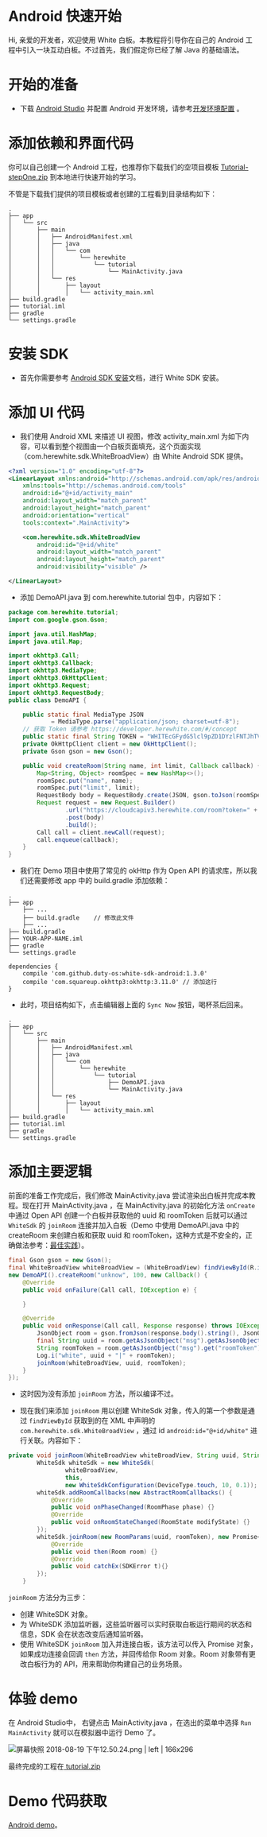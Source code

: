 # Android 快速开始

Hi, 亲爱的开发者，欢迎使用 White 白板。本教程将引导你在自己的 Android 工程中引入一块互动白板。不过首先，我们假定你已经了解 Java 的基础语法。

# 开始的准备

* 下载 [Android Studio](https://developer.android.com/studio/?hl=zh-cn#downloads) 并配置 Android 开发环境，请参考[开发环境配置](https://www.jianshu.com/p/aaff8bb91f69) 。

# 添加依赖和界面代码

你可以自己创建一个 Android 工程，也推荐你下载我们的空项目模板 [Tutorial-stepOne.zip](https://document.herewhite.com/tutorial/demo/android/tutorial-stepOne.zip) 到本地进行快速开始的学习。

不管是下载我们提供的项目模板或者创建的工程看到目录结构如下：

```plain
.
├── app            
│   └── src
│       ├── main
│       │   ├── AndroidManifest.xml
│       │   ├── java
│       │   │   └── com
│       │   │       └── herewhite
│       │   │           └── tutorial
│       │   │               └── MainActivity.java
│       │   └── res
│       │       ├── layout
│       │       │   └── activity_main.xml
├── build.gradle        
├── tutorial.iml  
├── gradle
└── settings.gradle
```
# 安装 SDK

* 首先你需要参考 [Android SDK 安装](Android_SDK_install.md)文档，进行 White SDK 安装。

# 添加 UI 代码

* 我们使用 Android XML 来描述 UI 视图，修改 activity\_main.xml 为如下内容，可以看到整个视图由一个白板页面填充，这个页面实现（com.herewhite.sdk.WhiteBroadView）由 White Android SDK 提供。

```xml
<?xml version="1.0" encoding="utf-8"?>
<LinearLayout xmlns:android="http://schemas.android.com/apk/res/android"
    xmlns:tools="http://schemas.android.com/tools"
    android:id="@+id/activity_main"
    android:layout_width="match_parent"
    android:layout_height="match_parent"
    android:orientation="vertical"
    tools:context=".MainActivity">

    <com.herewhite.sdk.WhiteBroadView
        android:id="@+id/white"
        android:layout_width="match_parent"
        android:layout_height="match_parent"
        android:visibility="visible" />

</LinearLayout>
```

* 添加 DemoAPI.java 到 com.herewhite.tutorial 包中，内容如下：

```java
package com.herewhite.tutorial;
import com.google.gson.Gson;

import java.util.HashMap;
import java.util.Map;

import okhttp3.Call;
import okhttp3.Callback;
import okhttp3.MediaType;
import okhttp3.OkHttpClient;
import okhttp3.Request;
import okhttp3.RequestBody;
public class DemoAPI {

    public static final MediaType JSON
            = MediaType.parse("application/json; charset=utf-8");
    // 获取 Token 请参考 https://developer.herewhite.com/#/concept
    public static final String TOKEN = "WHITEcGFydG5lcl9pZD1DYzlFNTJhTVFhUU5TYmlHNWJjbkpmVThTNGlNVXlJVUNwdFAmc2lnPTE3Y2ZiYzg0ZGM5N2FkNDAxZmY1MTM0ODMxYTdhZTE2ZGQ3MTdmZjI6YWRtaW5JZD00JnJvbGU9bWluaSZleHBpcmVfdGltZT0xNTY2MDQwNjk4JmFrPUNjOUU1MmFNUWFRTlNiaUc1YmNuSmZVOFM0aU1VeUlVQ3B0UCZjcmVhdGVfdGltZT0xNTM0NDgzNzQ2Jm5vbmNlPTE1MzQ0ODM3NDYzMzYwMA";
    private OkHttpClient client = new OkHttpClient();
    private Gson gson = new Gson();

    public void createRoom(String name, int limit, Callback callback) {
        Map<String, Object> roomSpec = new HashMap<>();
        roomSpec.put("name", name);
        roomSpec.put("limit", limit);
        RequestBody body = RequestBody.create(JSON, gson.toJson(roomSpec));
        Request request = new Request.Builder()
                .url("https://cloudcapiv3.herewhite.com/room?token=" + TOKEN)
                .post(body)
                .build();
        Call call = client.newCall(request);
        call.enqueue(callback);
    }
}
```

* 我们在 Demo 项目中使用了常见的 okHttp 作为 Open API 的请求库，所以我们还需要修改 app 中的 build.gradle 添加依赖：

```
.
├── app                 
    ├── ...
    ├── build.gradle    // 修改此文件
    ├── ...
├── build.gradle        
├── YOUR-APP-NAME.iml   
├── gradle
└── settings.gradle
```

```
dependencies {
    compile 'com.github.duty-os:white-sdk-android:1.3.0'
    compile 'com.squareup.okhttp3:okhttp:3.11.0' // 添加这行
}
```

* 此时，项目结构如下，点击编辑器上面的 `Sync Now` 按钮，喝杯茶后回来。

```plain
.
├── app            
│   └── src
│       ├── main
│       │   ├── AndroidManifest.xml
│       │   ├── java
│       │   │   └── com
│       │   │       └── herewhite
│       │   │           └── tutorial
│       │   │               ├── DemoAPI.java
│       │   │               └── MainActivity.java
│       │   └── res
│       │       ├── layout
│       │       │   └── activity_main.xml
├── build.gradle        
├── tutorial.iml  
├── gradle
└── settings.gradle
```

# 添加主要逻辑

前面的准备工作完成后，我们修改 MainActivity.java 尝试渲染出白板并完成本教程。现在打开 MainActivity.java ，在 MainActivity.java 的初始化方法 `onCreate`  中通过 Open API 创建一个白板并获取他的 uuid 和 roomToken 后就可以通过 `WhiteSdk` 的 `joinRoom` 连接并加入白板（Demo 中使用 DemoAPI.java 中的 createRoom 来创建白板和获取 uuid 和 roomToken，这种方式是不安全的，正确做法参考：[最佳实践](../../concept.md)）。

```java
final Gson gson = new Gson();
final WhiteBroadView whiteBroadView = (WhiteBroadView) findViewById(R.id.white);
new DemoAPI().createRoom("unknow", 100, new Callback() {
    @Override
    public void onFailure(Call call, IOException e) {

    }

    @Override
    public void onResponse(Call call, Response response) throws IOException {
        JsonObject room = gson.fromJson(response.body().string(), JsonObject.class);
        final String uuid = room.getAsJsonObject("msg").getAsJsonObject("room").get("uuid").getAsString();
        String roomToken = room.getAsJsonObject("msg").get("roomToken").getAsString();
        Log.i("white", uuid + "|" + roomToken);
        joinRoom(whiteBroadView, uuid, roomToken);
    }
});
```

* 这时因为没有添加 `joinRoom` 方法，所以编译不过。

* 现在我们来添加 `joinRoom`  用以创建 WhiteSdk 对象，传入的第一个参数是通过 `findViewById` 获取到的在 XML 中声明的 `com.herewhite.sdk.WhiteBroadView` ，通过 id `android:id="@+id/white"` 进行关联。内容如下：

```java
private void joinRoom(WhiteBroadView whiteBroadView, String uuid, String roomToken) {
        WhiteSdk whiteSdk = new WhiteSdk(
                whiteBroadView,
                this,
                new WhiteSdkConfiguration(DeviceType.touch, 10, 0.1));
        whiteSdk.addRoomCallbacks(new AbstractRoomCallbacks() {
            @Override
            public void onPhaseChanged(RoomPhase phase) {}
            @Override
            public void onRoomStateChanged(RoomState modifyState) {}
        });
        whiteSdk.joinRoom(new RoomParams(uuid, roomToken), new Promise<Room>() {
            @Override
            public void then(Room room) {}
            @Override
            public void catchEx(SDKError t){}
        });
    }
```

`joinRoom` 方法分为三步：

* 创建 WhiteSDK 对象。
* 为 WhiteSDK 添加监听器，这些监听器可以实时获取白板运行期间的状态和信息，SDK 会在状态改变后通知监听器。
* 使用 WhiteSDK `joinRoom` 加入并连接白板，该方法可以传入 Promise 对象，如果成功连接会回调 `then` 方法，并回传给你 Room 对象。Room 对象带有更改白板行为的 API，用来帮助你构建自己的业务场景。

# 体验 demo

在 Android Studio中， 右键点击 MainActivity.java ，在选出的菜单中选择 `Run MainActivity` 就可以在模拟器中运行 Demo 了。


![屏幕快照 2018-08-19 下午12.50.24.png | left | 166x296](https://cdn.nlark.com/yuque/0/2018/png/102615/1534654267108-1a16f744-076c-4f1e-a0fe-f378c693148a.png)


最终完成的工程在[ tutorial.zip](https://document.herewhite.com/tutorial/demo/android/tutorial.zip)

# Demo 代码获取

[Android demo](https://github.com/duty-os/white-demo-android)。

